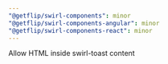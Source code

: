 ```yaml
---
"@getflip/swirl-components": minor
"@getflip/swirl-components-angular": minor
"@getflip/swirl-components-react": minor
---
```


Allow HTML inside swirl-toast content
